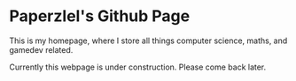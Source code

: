 # Paperzlel's Github Page
This is my homepage, where I store all things computer science, maths, and gamedev related.

Currently this webpage is under construction. Please come back later.